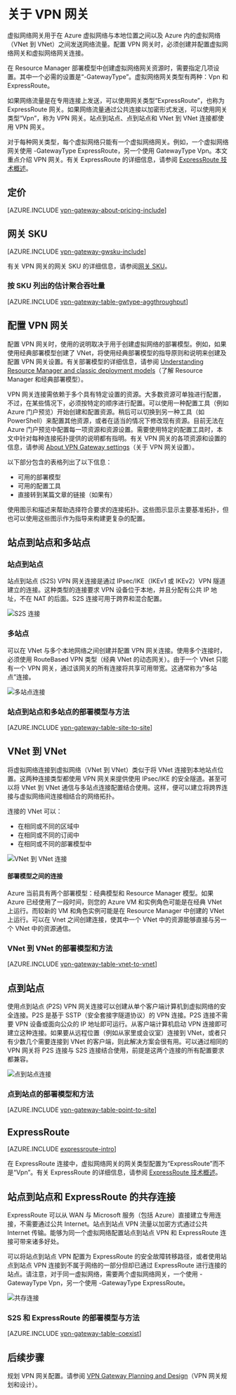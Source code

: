 <properties
    pageTitle="关于 VPN 网关 | Azure"
    description="了解 Azure 虚拟网络的 VPN 网关连接。"
    services="vpn-gateway"
    documentationcenter="na"
    author="cherylmc"
    manager="carmonm"
    editor=""
    tags="azure-resource-manager,azure-service-management" />  

<tags
    ms.assetid="2358dd5a-cd76-42c3-baf3-2f35aadc64c8"
    ms.service="vpn-gateway"
    ms.devlang="na"
    ms.topic="get-started-article"
    ms.tgt_pltfrm="na"
    ms.workload="infrastructure-services"
    ms.date="10/18/2016"
    wacn.date="12/26/2016"
    ms.author="cherylmc" />  


# 关于 VPN 网关
虚拟网络网关用于在 Azure 虚拟网络与本地位置之间以及 Azure 内的虚拟网络（VNet 到 VNet）之间发送网络流量。配置 VPN 网关时，必须创建并配置虚拟网络网关和虚拟网络网关连接。

在 Resource Manager 部署模型中创建虚拟网络网关资源时，需要指定几项设置。其中一个必需的设置是“-GatewayType”。虚拟网络网关类型有两种：Vpn 和 ExpressRoute。

如果网络流量是在专用连接上发送，可以使用网关类型“ExpressRoute”，也称为 ExpressRoute 网关。如果网络流量通过公共连接以加密形式发送，可以使用网关类型“Vpn”，称为 VPN 网关。站点到站点、点到站点和 VNet 到 VNet 连接都使用 VPN 网关。

对于每种网关类型，每个虚拟网络只能有一个虚拟网络网关。例如，一个虚拟网络网关使用 -GatewayType ExpressRoute，另一个使用 GatewayType Vpn。本文重点介绍 VPN 网关。有关 ExpressRoute 的详细信息，请参阅 [ExpressRoute 技术概述](/documentation/articles/expressroute-introduction/)。

## 定价
[AZURE.INCLUDE [vpn-gateway-about-pricing-include](../../includes/vpn-gateway-about-pricing-include.md)]

## <a name="vpntype"></a>网关 SKU
[AZURE.INCLUDE [vpn-gateway-gwsku-include](../../includes/vpn-gateway-gwsku-include.md)]

有关 VPN 网关的网关 SKU 的详细信息，请参阅[网关 SKU](/documentation/articles/vpn-gateway-about-vpn-gateway-settings/#gwsku)。

### 按 SKU 列出的估计聚合吞吐量
[AZURE.INCLUDE [vpn-gateway-table-gwtype-aggthroughput](../../includes/vpn-gateway-table-gwtype-aggtput-include.md)]

## 配置 VPN 网关
配置 VPN 网关时，使用的说明取决于用于创建虚拟网络的部署模型。例如，如果使用经典部署模型创建了 VNet，将使用经典部署模型的指导原则和说明来创建及配置 VPN 网关设置。有关部署模型的详细信息，请参阅 [Understanding Resource Manager and classic deployment models](/documentation/articles/resource-manager-deployment-model/)（了解 Resource Manager 和经典部署模型）。

VPN 网关连接需依赖于多个具有特定设置的资源。大多数资源可单独进行配置，不过，在某些情况下，必须按特定的顺序进行配置。可以使用一种配置工具（例如 Azure 门户预览）开始创建和配置资源。稍后可以切换到另一种工具（如 PowerShell）来配置其他资源，或者在适当的情况下修改现有资源。目前无法在 Azure 门户预览中配置每一项资源和资源设置。需要使用特定的配置工具时，本文中针对每种连接拓扑提供的说明都有指明。有关 VPN 网关的各项资源和设置的信息，请参阅 [About VPN Gateway settings](/documentation/articles/vpn-gateway-about-vpn-gateway-settings/)（关于 VPN 网关设置）。

以下部分包含的表格列出了以下信息：

* 可用的部署模型
* 可用的配置工具
* 直接转到某篇文章的链接（如果有）

使用图示和描述来帮助选择符合要求的连接拓扑。这些图示显示主要基准拓扑，但也可以使用这些图示作为指导来构建更复杂的配置。

## <a name="site-to-site-and-multi-site"></a> 站点到站点和多站点
### 站点到站点
站点到站点 (S2S) VPN 网关连接是通过 IPsec/IKE（IKEv1 或 IKEv2）VPN 隧道建立的连接。这种类型的连接要求 VPN 设备位于本地，并且分配有公共 IP 地址，不在 NAT 的后面。S2S 连接可用于跨界和混合配置。

![S2S 连接](./media/vpn-gateway-about-vpngateways/demos2s.png "站点到站点")  


### 多站点
可以在 VNet 与多个本地网络之间创建并配置 VPN 网关连接。使用多个连接时，必须使用 RouteBased VPN 类型（经典 VNet 的动态网关）。由于一个 VNet 只能有一个 VPN 网关，通过该网关的所有连接将共享可用带宽。这通常称为“多站点”连接。

![多站点连接](./media/vpn-gateway-about-vpngateways/demomulti.png "多站点")  


### 站点到站点和多站点的部署模型与方法
[AZURE.INCLUDE [vpn-gateway-table-site-to-site](../../includes/vpn-gateway-table-site-to-site-include.md)]

## VNet 到 VNet
将虚拟网络连接到虚拟网络（VNet 到 VNet）类似于将 VNet 连接到本地站点位置。这两种连接类型都使用 VPN 网关来提供使用 IPsec/IKE 的安全隧道。甚至可以将 VNet 到 VNet 通信与多站点连接配置结合使用。这样，便可以建立将跨界连接与虚拟网络间连接相结合的网络拓扑。

连接的 VNet 可以：

* 在相同或不同的区域中
* 在相同或不同的订阅中
* 在相同或不同的部署模型中

![VNet 到 VNet 连接](./media/vpn-gateway-about-vpngateways/demov2v.png "vnet-to-vnet")  


#### 部署模型之间的连接
Azure 当前具有两个部署模型：经典模型和 Resource Manager 模型。如果 Azure 已经使用了一段时间，则您的 Azure VM 和实例角色可能是在经典 VNet 上运行。而较新的 VM 和角色实例可能是在 Resource Manager 中创建的 VNet 上运行。可以在 Vnet 之间创建连接，使其中一个 VNet 中的资源能够直接与另一个 VNet 中的资源通信。

### VNet 到 VNet 的部署模型和方法
[AZURE.INCLUDE [vpn-gateway-table-vnet-to-vnet](../../includes/vpn-gateway-table-vnet-to-vnet-include.md)]

## <a name="point-to-site"></a>点到站点
使用点到站点 (P2S) VPN 网关连接可以创建从单个客户端计算机到虚拟网络的安全连接。P2S 是基于 SSTP（安全套接字隧道协议）的 VPN 连接。P2S 连接不需要 VPN 设备或面向公众的 IP 地址即可运行。从客户端计算机启动 VPN 连接即可建立这种连接。如果要从远程位置（例如从家里或会议室）连接到 VNet，或者只有少数几个需要连接到 VNet 的客户端，则此解决方案会很有用。可以通过相同的 VPN 网关将 P2S 连接与 S2S 连接结合使用，前提是这两个连接的所有配置要求都兼容。

![点到站点连接](./media/vpn-gateway-about-vpngateways/demop2s.png "点到站点")  


### 点到站点的部署模型和方法
[AZURE.INCLUDE [vpn-gateway-table-point-to-site](../../includes/vpn-gateway-table-point-to-site-include.md)]

## ExpressRoute
[AZURE.INCLUDE [expressroute-intro](../../includes/expressroute-intro-include.md)]

在 ExpressRoute 连接中，虚拟网络网关的网关类型配置为“ExpressRoute”而不是“Vpn”。有关 ExpressRoute 的详细信息，请参阅 [ExpressRoute 技术概述](/documentation/articles/expressroute-introduction/)。

## 站点到站点和 ExpressRoute 的共存连接
ExpressRoute 可以从 WAN 与 Microsoft 服务（包括 Azure）直接建立专用连接，不需要通过公共 Internet。站点到站点 VPN 流量以加密方式通过公共 Internet 传输。能够为同一个虚拟网络配置站点到站点 VPN 和 ExpressRoute 连接可带来诸多好处。

可以将站点到站点 VPN 配置为 ExpressRoute 的安全故障转移路径，或者使用站点到站点 VPN 连接到不属于网络的一部分但却已通过 ExpressRoute 进行连接的站点。请注意，对于同一虚拟网络，需要两个虚拟网络网关，一个使用 -GatewayType Vpn，另一个使用 -GatewayType ExpressRoute。

![共存连接](./media/vpn-gateway-about-vpngateways/demoer.png "expressroute-site2site")  


### S2S 和 ExpressRoute 的部署模型与方法
[AZURE.INCLUDE [vpn-gateway-table-coexist](../../includes/vpn-gateway-table-coexist-include.md)]

## 后续步骤
规划 VPN 网关配置。请参阅 [VPN Gateway Planning and Design](/documentation/articles/vpn-gateway-plan-design/)（VPN 网关规划和设计）。

<!---HONumber=Mooncake_1219_2016-->